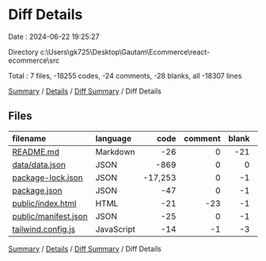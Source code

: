 # Diff Details

Date : 2024-06-22 19:25:27

Directory c:\\Users\\gk725\\Desktop\\Gautam\\Ecommerce\\react-ecommerce\\src

Total : 7 files,  -18255 codes, -24 comments, -28 blanks, all -18307 lines

[Summary](results.md) / [Details](details.md) / [Diff Summary](diff.md) / Diff Details

## Files
| filename | language | code | comment | blank | total |
| :--- | :--- | ---: | ---: | ---: | ---: |
| [README.md](/README.md) | Markdown | -26 | 0 | -21 | -47 |
| [data/data.json](/data/data.json) | JSON | -869 | 0 | 0 | -869 |
| [package-lock.json](/package-lock.json) | JSON | -17,253 | 0 | -1 | -17,254 |
| [package.json](/package.json) | JSON | -47 | 0 | -1 | -48 |
| [public/index.html](/public/index.html) | HTML | -21 | -23 | -1 | -45 |
| [public/manifest.json](/public/manifest.json) | JSON | -25 | 0 | -1 | -26 |
| [tailwind.config.js](/tailwind.config.js) | JavaScript | -14 | -1 | -3 | -18 |

[Summary](results.md) / [Details](details.md) / [Diff Summary](diff.md) / Diff Details